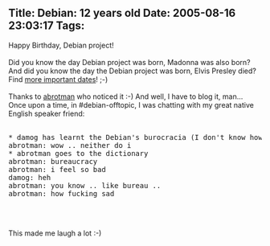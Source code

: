 Title: Debian: 12 years old
Date: 2005-08-16 23:03:17
Tags: 
---
<p>Happy Birthday, Debian project!<br/><br/>
Did you know the day Debian project was born, Madonna was also born?
And did you know the day the Debian project was born, Elvis Presley
died? Find <a href="http://en.wikipedia.org/wiki/August_16" target="_blank">more important dates</a>! ;-)<br/><br/>
Thanks to <a href="http://phoenix.lhup.edu/~abrotman/" target="_blank">abrotman</a> who noticed it :-) And well, I have to blog it,
man&#8230; Once upon a time, in #debian-offtopic, I was chatting with my
great native English speaker friend:<br/><br/></p>
<pre>* damog has learnt the Debian's burocracia (I don't know how to spell it in English).
abrotman: wow .. neither do i
* abrotman goes to the dictionary
abrotman: bureaucracy
abrotman: i feel so bad
damog: heh
abrotman: you know .. like bureau ..
abrotman: how fucking sad</pre>
<br/><br/><p>
This made me laugh a lot :-)<br/><br/><br/></p>
